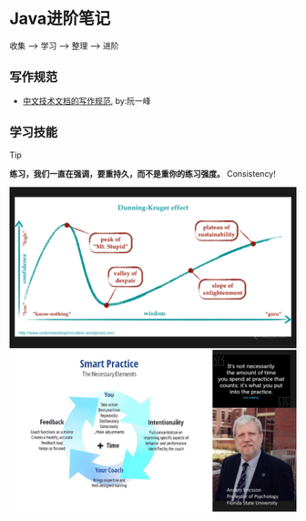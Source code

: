 # Java进阶笔记

收集 --> 学习 --> 整理 --> 进阶


## 写作规范   
- [中文技术文档的写作规范](https://github.com/ruanyf/document-style-guide), by:阮一峰

## 学习技能

> [!TIP]
> **练习，我们一直在强调，要重持久，而不是重你的练习强度。** Consistency!

![wisdom](./imgs/wisdom.jpg)
![smart-practice](./imgs/smart-practice.jpg)
